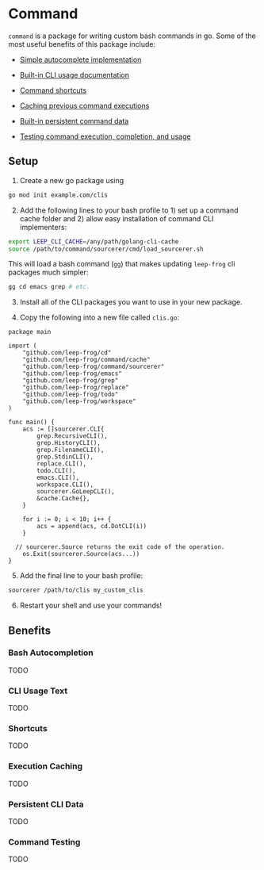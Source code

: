# Command

`command` is a package for writing custom bash commands in go. Some of the most useful benefits of this package include:

 - [Simple autocomplete implementation](#bash-autocompletion)

 - [Built-in CLI usage documentation](#cli-usage-text)
 
 - [Command shortcuts](#shortcuts)
 
 - [Caching previous command executions](#execution-caching)

 - [Built-in persistent command data](#persistent-cli-data)

 - [Testing command execution, completion, and usage](#command-testing)

## Setup

1. Create a new go package using 

  ```bash
  go mod init example.com/clis
  ```

2. Add the following lines to your bash profile to 1) set up a command cache folder and 2) allow easy installation of command CLI implementers:
  
```bash
export LEEP_CLI_CACHE=/any/path/golang-cli-cache
source /path/to/command/sourcerer/cmd/load_sourcerer.sh
```

This will load a bash command (`gg`) that makes updating `leep-frog` cli packages much simpler:

```bash
gg cd emacs grep # etc.
```

3. Install all of the CLI packages you want to use in your new package.

4. Copy the following into a new file called `clis.go`:

```golang
package main

import (
	"github.com/leep-frog/cd"
	"github.com/leep-frog/command/cache"
	"github.com/leep-frog/command/sourcerer"
	"github.com/leep-frog/emacs"
	"github.com/leep-frog/grep"
	"github.com/leep-frog/replace"
	"github.com/leep-frog/todo"
	"github.com/leep-frog/workspace"
)

func main() {
	acs := []sourcerer.CLI{
		grep.RecursiveCLI(),
		grep.HistoryCLI(),
		grep.FilenameCLI(),
		grep.StdinCLI(),
		replace.CLI(),
		todo.CLI(),
		emacs.CLI(),
		workspace.CLI(),
		sourcerer.GoLeepCLI(),
		&cache.Cache{},
	}

	for i := 0; i < 10; i++ {
		acs = append(acs, cd.DotCLI(i))
	}

  // sourcerer.Source returns the exit code of the operation.
	os.Exit(sourcerer.Source(acs...))
}
```

5. Add the final line to your bash profile:

```bash
sourcerer /path/to/clis my_custom_clis
```

6. Restart your shell and use your commands!

## Benefits

### Bash Autocompletion

TODO

### CLI Usage Text

TODO

### Shortcuts

TODO

### Execution Caching

TODO

### Persistent CLI Data

TODO

### Command Testing

TODO
